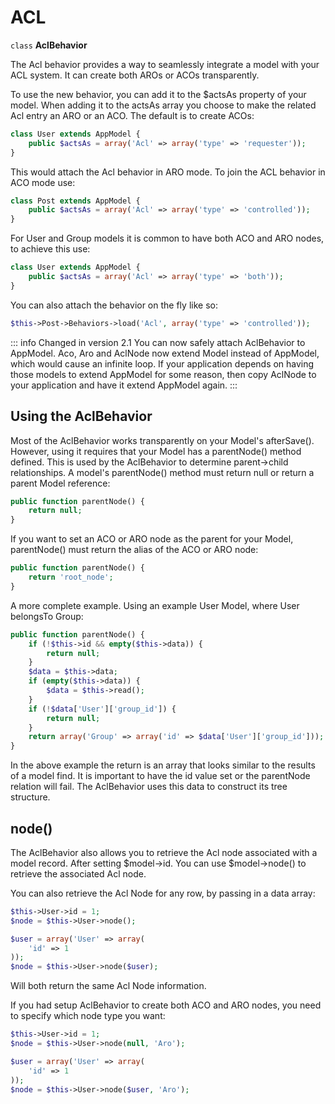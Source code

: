 # ACL

`class` **AclBehavior**

The Acl behavior provides a way to seamlessly integrate a model
with your ACL system. It can create both AROs or ACOs
transparently.

To use the new behavior, you can add it to the \$actsAs property of
your model. When adding it to the actsAs array you choose to make
the related Acl entry an ARO or an ACO. The default is to create
ACOs:

``` php
class User extends AppModel {
    public $actsAs = array('Acl' => array('type' => 'requester'));
}
```

This would attach the Acl behavior in ARO mode. To join the ACL
behavior in ACO mode use:

``` php
class Post extends AppModel {
    public $actsAs = array('Acl' => array('type' => 'controlled'));
}
```

For User and Group models it is common to have both ACO and ARO nodes,
to achieve this use:

``` php
class User extends AppModel {
    public $actsAs = array('Acl' => array('type' => 'both'));
}
```

You can also attach the behavior on the fly like so:

``` php
$this->Post->Behaviors->load('Acl', array('type' => 'controlled'));
```

::: info Changed in version 2.1
You can now safely attach AclBehavior to AppModel. Aco, Aro and AclNode now extend Model instead of AppModel, which would cause an infinite loop. If your application depends on having those models to extend AppModel for some reason, then copy AclNode to your application and have it extend AppModel again.
:::

## Using the AclBehavior

Most of the AclBehavior works transparently on your Model's
afterSave(). However, using it requires that your Model has a
parentNode() method defined. This is used by the AclBehavior to
determine parent-\>child relationships. A model's parentNode()
method must return null or return a parent Model reference:

``` php
public function parentNode() {
    return null;
}
```

If you want to set an ACO or ARO node as the parent for your Model,
parentNode() must return the alias of the ACO or ARO node:

``` php
public function parentNode() {
    return 'root_node';
}
```

A more complete example. Using an example User Model, where User
belongsTo Group:

``` php
public function parentNode() {
    if (!$this->id && empty($this->data)) {
        return null;
    }
    $data = $this->data;
    if (empty($this->data)) {
        $data = $this->read();
    }
    if (!$data['User']['group_id']) {
        return null;
    }
    return array('Group' => array('id' => $data['User']['group_id']));
}
```

In the above example the return is an array that looks similar to
the results of a model find. It is important to have the id value
set or the parentNode relation will fail. The AclBehavior uses this
data to construct its tree structure.

## node()

The AclBehavior also allows you to retrieve the Acl node associated
with a model record. After setting \$model-\>id. You can use
\$model-\>node() to retrieve the associated Acl node.

You can also retrieve the Acl Node for any row, by passing in a
data array:

``` php
$this->User->id = 1;
$node = $this->User->node();

$user = array('User' => array(
    'id' => 1
));
$node = $this->User->node($user);
```

Will both return the same Acl Node information.

If you had setup AclBehavior to create both ACO and ARO nodes, you need to
specify which node type you want:

``` php
$this->User->id = 1;
$node = $this->User->node(null, 'Aro');

$user = array('User' => array(
    'id' => 1
));
$node = $this->User->node($user, 'Aro');
```
